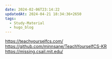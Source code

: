 ```yaml
---
date: 2024-02-06T23:14:22
updatedAt: 2024-04-21 18:34:36+2650
tags:
  - Study-Material
  - hugo_blog
---
```

https://teachyourselfcs.com/
https://github.com/minnsane/TeachYourselfCS-KR
https://missing.csail.mit.edu/
